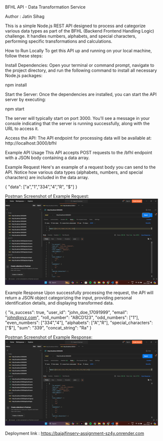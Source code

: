 BFHL API - Data Transformation Service

Author : Jatin Sihag 

This is a simple Node.js REST API designed to process and categorize various data types as part of the BFHL (Backend Frontend Handling Logic) challenge. It handles numbers, alphabets, and special characters, performing specific transformations and calculations.

How to Run Locally
To get this API up and running on your local machine, follow these steps:

Install Dependencies:
Open your terminal or command prompt, navigate to the project directory, and run the following command to install all necessary Node.js packages:

npm install

Start the Server:
Once the dependencies are installed, you can start the API server by executing:

npm start

The server will typically start on port 3000. You'll see a message in your console indicating that the server is running successfully, along with the URL to access it.

Access the API:
The API endpoint for processing data will be available at:
http://localhost:3000/bfhl

Example API Usage
This API accepts POST requests to the /bfhl endpoint with a JSON body containing a data array.

Example Request
Here's an example of a request body you can send to the API.
Notice how various data types (alphabets, numbers, and special characters) are included in the data array.

{
  "data": ["a","1","334","4","R", "$"]
}

Postman Screenshot of Example Request:
![alt text](<Screenshot 2025-07-29 201607-1.png>)

Example Response
Upon successfully processing the request, the API will return a JSON object categorizing the input, providing personal identification details, and displaying transformed data.

{
  "is_success": true,
  "user_id": "john_doe_17091999",
  "email": "john@xyz.com",
  "roll_number": "ABCD123",
  "odd_numbers": ["1"],
  "even_numbers": ["334","4"],
  "alphabets": ["A","R"],
  "special_characters": ["$"],
  "sum": "339",
  "concat_string": "Ra"
}

Postman Screenshot of Example Response:
![alt text](<Screenshot 2025-07-29 201534.png>)

Deployment link :
https://bajajfinserv-assignment-sz4y.onrender.com


